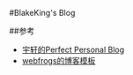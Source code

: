 #BlakeKing's Blog


##参考
* [宇轩的Perfect Personal Blog](http://www.devtalking.com/articles/git-gitHub-markdown-jekyll/)
* [webfrogs的博客模板](https://github.com/webfrogs/webfrogs.github.com)